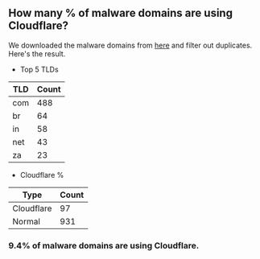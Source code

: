 ## How many % of malware domains are using Cloudflare?


We downloaded the malware domains from [here](https://urlhaus.abuse.ch) and filter out duplicates.
Here's the result.


[//]: # (start replacement)


- Top 5 TLDs

| TLD | Count |
| --- | --- |
| com | 488 |
| br | 64 |
| in | 58 |
| net | 43 |
| za | 23 |


- Cloudflare %

| Type | Count |
| --- | --- |
| Cloudflare | 97 |
| Normal | 931 |


### 9.4% of malware domains are using Cloudflare.